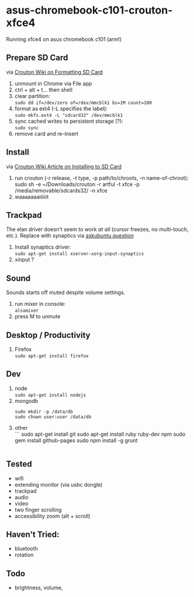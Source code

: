 # asus-chromebook-c101-crouton-xfce4
Running xfce4 on asus chromebook c101 (arm!)

## Prepare SD Card

via [Crouton Wiki on Formatting SD Card](https://github.com/dnschneid/crouton/wiki/Format-external-storage)

1. unmount in Chrome via File app
2. ctrl + alt + t... then shell
2. clear partition:<br>
    `sudo dd if=/dev/zero of=/dev/mmcblk1 bs=1M count=100`
3. format as ext4 (-L specifies the label):<br>
    `sudo mkfs.ext4 -L "sdcard32" /dev/mmcblk1`
4. sync cached writes to persistent storage (?):<br>
    `sudo sync`
5. remove card and re-insert

## Install

via [Crouton Wiki Article on Installing to SD Card](https://github.com/dnschneid/crouton/wiki/How-To-Install-To-External-Drive)

1. run crouton (-r release, -t type, -p path/to/chroots, -n name-of-chroot): <br>
    sudo sh -e ~/Downloads/crouton -r artful -t xfce -p /media/removable/sdcards32/ -n xfce
2. waaaaaaaiiiiiit

## Trackpad

The elan driver doesn't seem to work _at all_ (cursor freezes, no multi-touch, etc.). Replace with synaptics via [askubuntu question](https://askubuntu.com/questions/832094/synaptics-touchpadd-drivers-for-16-04)

1. Install synaptics driver:<br>
    `sudo apt-get install xserver-xorg-input-synaptics`
2. xinput ?

## Sound

Sounds starts off muted despite volume settings.

1. run mixer in console:<br>
    `alsamixer`
2. press M to unmute

## Desktop / Productivity

1. Firefox <br>
    `sudo apt-get install firefox`
    
## Dev

1. node <br>
    `sudo apt-get install nodejs`
2. mongodb <br>
    ```sudo apt-get install mongodb
    sudo mkdir -p /data/db
    sudo chown user:user /data/db
    ```
3. other <br>```
    sudo apt-get install git
    sudo apt-get install ruby ruby-dev npm
    sudo gem install github-pages
    sudo npm install -g grunt
    ```

## Tested

* wifi
* extending monitor (via usbc dongle)
* trackpad
* audio
* video
* two finger scrolling
* accessibility zoom (alt + scroll)

## Haven't Tried:

* bluetooth
* rotation

## Todo

* brightness, volume, 

